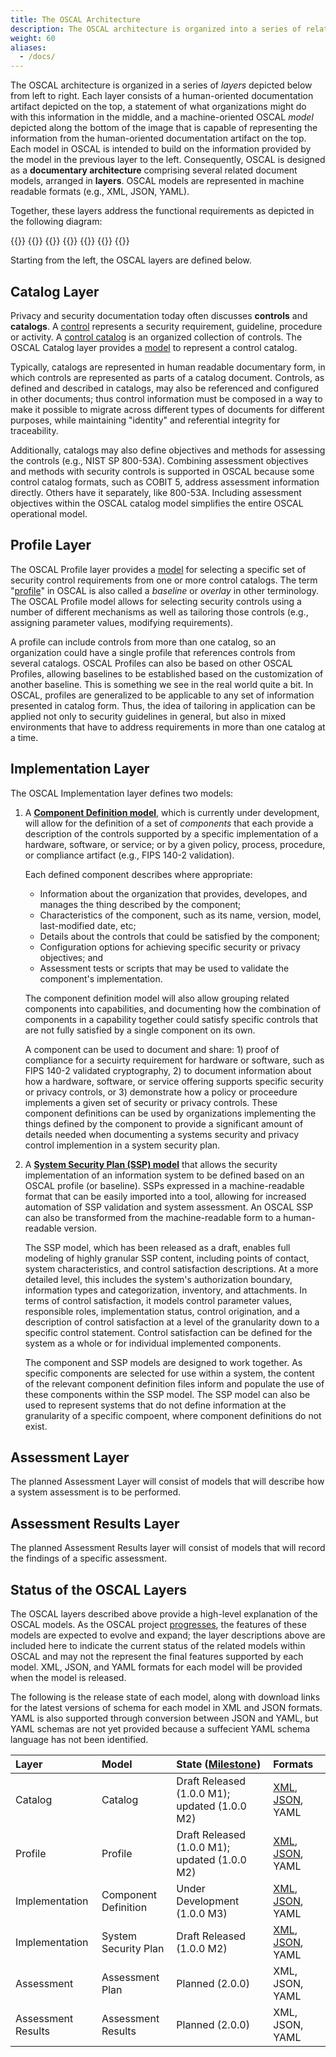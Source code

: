 ```yaml
---
title: The OSCAL Architecture
description: The OSCAL architecture is organized into a series of related layers.
weight: 60
aliases:
  - /docs/
---
```


The OSCAL architecture is organized in a series of *layers* depicted below from left to right. Each layer consists of a human-oriented documentation artifact depicted on the top, a statement of what organizations might do with this information in the middle, and a machine-oriented OSCAL *model* depicted along the bottom of the image that is capable of representing the information from the human-oriented documentation artifact on the top. Each model in OSCAL is intended to build on the information provided by the model in the previous layer to the left. Consequently, OSCAL is designed as a **documentary architecture** comprising several related document models, arranged in **layers**. OSCAL models are represented in machine readable formats (e.g., XML, JSON, YAML).

Together, these layers address the functional requirements as depicted in the following diagram:

{{<imagemap src="oscal-components.png" width="4350" height="1594" alt="oscal components">}}
  {{<area href="#catalog-layer" alt="Catalog Layer" title="Catalog Layer" shape="rect" coords="247,1221,1026,1548">}}
  {{<area href="#profile-layer" alt="Profile Layer" title="Profile Layer" shape="rect" coords="1034,1221,2151,1548" >}}
  {{<area href="#implementation-layer" alt="Implementation Layer" title="Implementation Layer" shape="rect" coords="2159,1221,2862,1548" >}}
  {{<area href="#assessment-layer" alt="Assessment Layer" title="Assessment Layer" shape="rect" coords="2873,1221,3614,1548" >}}
  {{<area href="#assessment-results-layer" alt="Assessment Results Layer" title="Assessment Results Layer" shape="rect" coords="3626,1221,4347,1548" >}}
{{</imagemap>}}

Starting from the left, the OSCAL layers are defined below.

## Catalog Layer

Privacy and security documentation today often discusses **controls** and **catalogs**. A [control](control/) represents a security requirement, guideline, procedure or activity. A [control catalog](catalog/) is an organized collection of controls. The OSCAL Catalog layer provides a [model](/documentation/schema/catalog/) to represent a control catalog.

Typically, catalogs are represented in human readable documentary form, in which controls are represented as parts of a catalog document. Controls, as defined and described in catalogs, may also be referenced and configured in other documents; thus control information must be composed in a way to make it possible to migrate across different types of documents for different purposes, while maintaining "identity" and referential integrity for traceability.

Additionally, catalogs may also define objectives and methods for assessing the controls (e.g., NIST SP 800-53A). Combining assessment objectives and methods with security controls is supported in OSCAL because some control catalog formats, such as COBIT 5, address assessment information directly. Others have it separately, like 800-53A. Including assessment objectives within the OSCAL catalog model simplifies the entire OSCAL operational model.

## Profile Layer

The OSCAL Profile layer provides a [model](/documentation/schema/profile/) for selecting a specific set of security control requirements from one or more control catalogs. The term "[profile](profile/)" in OSCAL is also called a *baseline* or *overlay* in other terminology. The OSCAL Profile model allows for selecting security controls using a number of different mechanisms as well as tailoring those controls (e.g., assigning parameter values, modifying requirements).

A profile can include controls from more than one catalog, so an organization could have a single profile that references controls from several catalogs. OSCAL Profiles can also be based on other OSCAL Profiles, allowing baselines to be established based on the customization of another baseline. This is something we see in the real world quite a bit.
In OSCAL, profiles are generalized to be applicable to any set of information presented in catalog form. Thus, the idea of tailoring in application can be applied not only to security guidelines in general, but also in mixed environments that have to address requirements in more than one catalog at a time.

## Implementation Layer

The OSCAL Implementation layer defines two models:

1. A **[Component Definition model](/documentation/schema/component/)**, which is currently under development, will allow for the definition of a set of *components* that each provide a description of the controls supported by a specific implementation of a hardware, software, or service; or by a given policy, process, procedure, or compliance artifact (e.g., FIPS 140-2 validation).

    Each defined component describes where appropriate:

    - Information about the organization that provides, developes, and manages the thing described by the component;
    - Characteristics of the component, such as its name, version, model, last-modified date, etc;
    - Details about the controls that could be satisfied by the component;
    - Configuration options for achieving specific security or privacy objectives; and
    - Assessment tests or scripts that may be used to validate the component's implementation.

    The component definition model will also allow grouping related components into capabilities, and documenting how the combination of components in a capability together could satisfy specific controls that are not fully satisfied by a single component on its own.

    A component can be used to document and share: 1) proof of compliance for a secuirty requirement for hardware or software, such as FIPS 140-2 validated cryptography, 2) to document information about how a hardware, software, or service offering supports specific security or privacy controls, or 3) demonstrate how a policy or proceedure implements a given set of security or privacy controls. These component definitions can be used by organizations implementing the things defined by the component to provide a significant amount of details needed when documenting a systems security and privacy control implemention in a system security plan.

2. A **[System Security Plan (SSP) model](/documentation/schema/ssp/)** that allows the security implementation of an information system to be defined based on an OSCAL profile (or baseline). SSPs expressed in a machine-readable format that can be easily imported into a tool, allowing for increased automation of SSP validation and system assessment. An OSCAL SSP can also be transformed from the machine-readable form to a human-readable version.

    The SSP model, which has been released as a draft, enables full modeling of highly granular SSP content, including points of contact, system characteristics, and control satisfaction descriptions. At a more detailed level, this includes the system's authorization boundary, information types and categorization, inventory, and attachments. In terms of control satisfaction, it models control parameter values, responsible roles, implementation status, control origination, and a description of control satisfaction at a level of the granularity down to a specific control statement. Control satisfaction can be defined for the system as a whole or for individual implemented components.

    The component and SSP models are designed to work together. As specific components are selected for use within a system, the content of the relevant component definition files inform and populate the use of these components within the SSP model. The SSP model can also be used to represent systems that do not define information at the granularity of a specific compoent, where component definitions do not exist.

## Assessment Layer

The planned Assessment Layer will consist of models that will describe how a system assessment is to be performed.

## Assessment Results Layer

The planned Assessment Results layer will consist of models that will record the findings of a specific assessment.

## Status of the OSCAL Layers

The OSCAL layers described above provide a high-level explanation of the OSCAL models. As the OSCAL project [progresses](/contribute/roadmap/), the features of these models are expected to evolve and expand; the layer descriptions above are included here to indicate the current status of the related models within OSCAL and may not the represent the final features supported by each model. XML, JSON, and YAML formats for each model will be provided when the model is released.

The following is the release state of each model, along with download links for the latest versions of schema for each model in XML and JSON formats. YAML is also supported through conversion between JSON and YAML, but YAML schemas are not yet provided because a suffecient YAML schema language has not been identified.

| Layer | Model | State ([Milestone](/contribute/roadmap/)) | Formats |
|:--- |:--- |:--- |:--- |
| Catalog | Catalog | Draft Released (1.0.0 M1); updated (1.0.0 M2) | [XML](https://raw.githubusercontent.com/usnistgov/OSCAL/master/xml/schema/oscal_catalog_schema.xsd), [JSON](https://raw.githubusercontent.com/usnistgov/OSCAL/master/json/schema/oscal_catalog_schema.json), YAML |
| Profile | Profile | Draft Released (1.0.0 M1); updated (1.0.0 M2) | [XML](https://raw.githubusercontent.com/usnistgov/OSCAL/master/xml/schema/oscal_profile_schema.xsd), [JSON](https://raw.githubusercontent.com/usnistgov/OSCAL/master/json/schema/oscal_profile_schema.json), YAML |
| Implementation | Component Definition | Under Development (1.0.0 M3) | [XML](https://raw.githubusercontent.com/usnistgov/OSCAL/master/xml/schema/oscal_component_schema.xsd), [JSON](https://raw.githubusercontent.com/usnistgov/OSCAL/master/json/schema/oscal_component_schema.json), YAML |
| Implementation | System Security Plan | Draft Released (1.0.0 M2) | [XML](https://raw.githubusercontent.com/usnistgov/OSCAL/master/xml/schema/oscal_ssp_schema.xsd), [JSON](https://raw.githubusercontent.com/usnistgov/OSCAL/master/json/schema/oscal_ssp_schema.json), YAML |
| Assessment | Assessment Plan | Planned (2.0.0) | XML, JSON, YAML |
| Assessment Results | Assessment Results | Planned (2.0.0) | XML, JSON, YAML |
